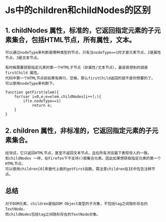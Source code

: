 # Js中的children和childNodes的区别

## 1. childNodes 属性，标准的，它返回指定元素的子元素集合，包括HTML节点，所有属性，文本。

    可以通过nodeType来判断是哪种类型的节点，只有当nodeType==1时才是元素节点，2是属性节点，3是文本节点。
    
    有时候需要获取指定元素的第一个HTML子节点（非属性/文本节点），最容易想到的就是firstChild 属性。
    代码中第一个HTML节点前如果有换行，空格，那么firstChild返回的就不是你想要的了。
    可以使用nodeType来判断下。
    
    function getFirst(elem){
        for(var i=0,e;e=elem.childNodes[i++];){
            if(e.nodeType==1)
                return e;
        }      
    }

## 2. children 属性，非标准的，它返回指定元素的子元素集合。

    经测试，它只返回HTML节点，甚至不返回文本节点。且在所有浏览器下表现惊人的一致。
    和childNodes 一样，在Firefox下不支持()取集合元素。因此如果想获取指定元素的第一个HTML节点，
    可以使用children[0]来替代上面的getFirst函数。需注意children在IE中包含注释节点。
    
    
## 总结

    对于DOM元素，children是指DOM Object类型的子对象，不包括tag之间隐形存在的TextNode，
    而childNodes包括tag之间隐形存在的TextNode对象。